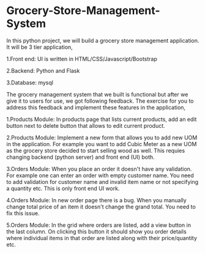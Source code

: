 # Grocery-Store-Management-System
In this python project, we will build a grocery store management application. It will be 3 tier application,

1.Front end: UI is written in HTML/CSS/Javascript/Bootstrap

2.Backend: Python and Flask

3.Database: mysql

The grocery management system that we built is functional but after we give it to users for use, we got following feedback. The exercise for you to address this feedback and implement these features in the application,

1.Products Module: In products page that lists current products, add an edit button next to delete button that allows to edit current product.

2.Products Module: Implement a new form that allows you to add new UOM in the application. For example you want to add Cubic Meter as a new UOM as the grocery store decided to start selling wood as well. This requies changing backend (python server) and front end (UI) both.

3.Orders Module: When you place an order it doesn't have any validation. For example one can enter an order with empty customer name. You need to add validation for customer name and invalid item name or not specifying a quantity etc. This is only front end UI work.

4.Orders Module: In new order page there is a bug. When you manually change total price of an item it doesn't change the grand total. You need to fix this issue.

5.Orders Module: In the grid where orders are listed, add a view button in the last column. On clicking this button it should show you order details where individual items in that order are listed along with their price/quantity etc.
